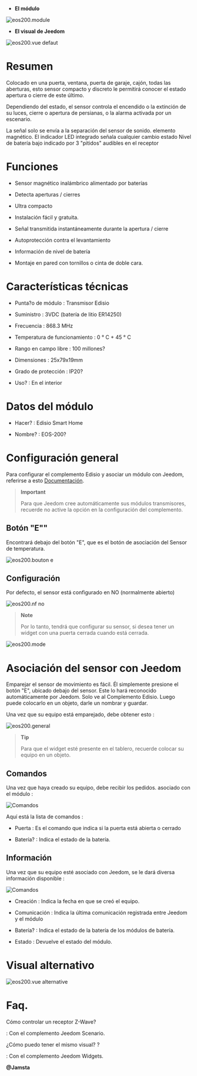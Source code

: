 -   **El módulo**

![eos200.module](images/eos200/eos200.module.jpg)

-   **El visual de Jeedom**

![eos200.vue defaut](images/eos200/eos200.vue-defaut.jpg)

Resumen 
======

Colocado en una puerta, ventana, puerta de garaje, cajón, todas las aberturas, esto
sensor compacto y discreto le permitirá conocer el estado
apertura o cierre de este último.

Dependiendo del estado, el sensor controla el encendido o la extinción de su
luces, cierre o apertura de persianas, o la
alarma activada por un escenario.

La señal solo se envía a la separación del sensor de sonido.
elemento magnético. El indicador LED integrado señala cualquier cambio
estado Nivel de batería bajo indicado por 3 "pitidos" audibles en el
receptor

Funciones 
=========

-   Sensor magnético inalámbrico alimentado por baterías

-   Detecta aperturas / cierres

-   Ultra compacto

-   Instalación fácil y gratuita.

-   Señal transmitida instantáneamente durante la apertura / cierre

-   Autoprotección contra el levantamiento

-   Información de nivel de batería

-   Montaje en pared con tornillos o cinta de doble cara.

Características técnicas 
===========================

-   Punta?o de módulo : Transmisor Edisio

-   Suministro : 3VDC (batería de litio ER14250)

-   Frecuencia : 868.3 MHz

-   Temperatura de funcionamiento : 0 ° C + 45 ° C

-   Rango en campo libre : 100 millones?

-   Dimensiones : 25x79x19mm

-   Grado de protección : IP20?

-   Uso? : En el interior

Datos del módulo 
=================

-   Hacer? : Edisio Smart Home

-   Nombre? : EOS-200?

Configuración general 
======================

Para configurar el complemento Edisio y asociar un módulo con Jeedom,
referirse a esto
[Documentación](https://www.jeedom.fr/doc/documentation/plugins/edisio/es_ES/edisio.html).

> **Important**
>
> Para que Jeedom cree automáticamente sus módulos transmisores, recuerde
> no active la opción en la configuración del complemento.

Botón "E"" 
----------

Encontrará debajo del botón "E", que es el botón de asociación del
Sensor de temperatura.

![eos200.bouton e](images/eos200/eos200.bouton-e.jpg)

Configuración 
-------------

Por defecto, el sensor está configurado en NO (normalmente abierto)

![eos200.nf no](images/eos200/eos200.nf-no.jpg)

> **Note**
>
> Por lo tanto, tendrá que configurar su sensor, si desea tener un
> widget con una puerta cerrada cuando está cerrada.

![eos200.mode](images/eos200/eos200.mode.jpg)

Asociación del sensor con Jeedom 
===============================

Emparejar el sensor de movimiento es fácil. Él
simplemente presione el botón "E", ubicado debajo del sensor. Este lo hará
reconocido automáticamente por Jeedom. Solo ve al
Complemento Edisio. Luego puede colocarlo en un objeto, darle un
nombrar y guardar.

Una vez que su equipo está emparejado, debe obtener esto :

![eos200.general](images/eos200/eos200.general.jpg)

> **Tip**
>
> Para que el widget esté presente en el tablero, recuerde colocar
> su equipo en un objeto.

Comandos 
---------

Una vez que haya creado su equipo, debe recibir los pedidos.
asociado con el módulo :

![Comandos](images/eos200/eos200.commandes.jpg)

Aquí está la lista de comandos :

-   Puerta : Es el comando que indica si la puerta está abierta o
    cerrado

-   Batería? : Indica el estado de la batería.

Información 
------------

Una vez que su equipo esté asociado con Jeedom, se le dará diversa información
disponible :

![Comandos](images/eos200/eos200.informations.jpg)

-   Creación : Indica la fecha en que se creó el equipo.

-   Comunicación : Indica la última comunicación registrada entre
    Jeedom y el módulo

-   Batería? : Indica el estado de la batería de los módulos de batería.

-   Estado : Devuelve el estado del módulo.

Visual alternativo 
=================

![eos200.vue alternative](images/eos200/eos200.vue-alternative.jpg)

Faq. 
======

Cómo controlar un receptor Z-Wave?

:   Con el complemento Jeedom Scenario.

¿Cómo puedo tener el mismo visual? ?

:   Con el complemento Jeedom Widgets.

**@Jamsta**
